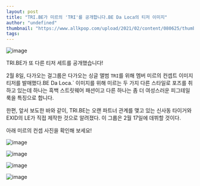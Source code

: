 ```yaml
---
layout: post
title: "TRI.BE가 미르의 'TRI'를 공개합니다.BE Da Loca의 티저 이미지"
author: "undefined"
thumbnail: "https://www.allkpop.com/upload/2021/02/content/080625/thumb/1612783539-mire-collage.jpg"
tags: 
---
```



![image](https://www.allkpop.com/upload/2021/02/content/080625/1612783539-mire-collage.jpg)

TRI.BE가 또 다른 티저 세트를 공개했습니다!

2월 8일, 다가오는 걸그룹은 다가오는 싱글 앨범 `TRI`를 위해 멤버 미르의 컨셉트 이미지 티저를 발매했다.BE Da Loca.` 이미지를 위해 미르는 두 가지 다른 스타일로 포즈를 취하고 있는데 하나는 흑백 스트릿웨어 패션이고 다른 하나는 좀 더 여성스러운 피그테일 룩을 특징으로 합니다.

한편, 앞서 보도한 바와 같이, TRI.BE는 오랜 파트너 관계를 맺고 있는 신사동 타이거와 EXID의 LE가 직접 제작한 것으로 알려졌다. 이 그룹은 2월 17일에 데뷔할 것이다.

아래 미르의 컨셉 사진을 확인해 보세요!

![image](https://www.allkpop.com/upload/2021/02/content/080626/1612783572-mire4.jpg)

![image](https://www.allkpop.com/upload/2021/02/content/080626/1612783572-mire3.jpg)

![image](https://www.allkpop.com/upload/2021/02/content/080626/1612783573-mire2.jpg)

![image](https://www.allkpop.com/upload/2021/02/content/080626/1612783573-mire1.jpg)